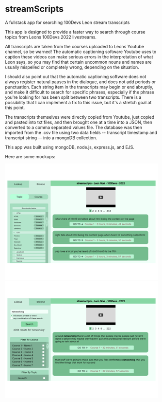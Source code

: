 # streamScripts
A fullstack app for searching 100Devs Leon stream transcripts

This app is designed to provide a faster way to search through course topics from Leons 100Devs 2022 livestreams.

All transcripts are taken from the courses uploaded to Leons Youtube channel, so be warned! The automatic captioning 
software Youtube uses to caption these videos can make serious errors in the interpretation of what Leon says, so
you may find that certain uncommon nouns and names are usually mispelled or completely wrong, depending on the situation.

I should also point out that the automatic captioning software does not always register natural pauses in the dialogue,
and does not add periods or punctuation. Each string item in the transcripts may begin or end abruptly, and make it 
difficult to search for specific phrases, especially if the phrase you're looking for has been split between two 
transcripts. There is a possibility that I can implement a fix to this issue, but it's a stretch goal at this point.

The transcripts themselves were directly copied from Youtube, just copied and pasted into txt files, and then brought
one at a time into a JSON, then converted to a comma separated values file. The database was then imported from the 
.csv file using two data fields -- transcript timestamp and transcript string -- into a mongoDB collection.

This app was built using mongoDB, node.js, express.js, and EJS.

Here are some mockups:

<img src="https://github.com/collectivenectar/streamScripts/blob/ccf6e328aa6f1bb51474dc468dd78b9380ab8f18/streamScriptsBrowse.png?raw=true" width="683" height="384">

<img src="https://github.com/collectivenectar/streamScripts/blob/ccf6e328aa6f1bb51474dc468dd78b9380ab8f18/streamScriptsLookup.png?raw=true" width="683" height="384">
